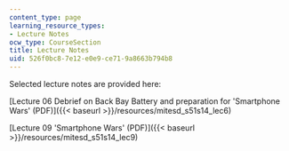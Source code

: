 ```yaml
---
content_type: page
learning_resource_types:
- Lecture Notes
ocw_type: CourseSection
title: Lecture Notes
uid: 526f0bc8-7e12-e0e9-ce71-9a8663b794b8
---
```


Selected lecture notes are provided here:

[Lecture 06 Debrief on Back Bay Battery and preparation for 'Smartphone Wars' (PDF)]({{< baseurl >}}/resources/mitesd_s51s14_lec6)

[Lecture 09 'Smartphone Wars' (PDF)]({{< baseurl >}}/resources/mitesd_s51s14_lec9)